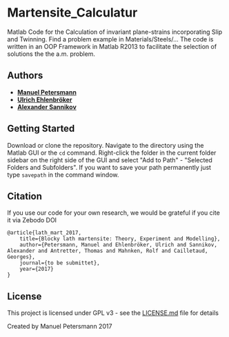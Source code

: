 # Martensite_Calculatur

Matlab Code for the Calculation of invariant plane-strains incorporating Slip and Twinning.
Find a problem example in Materials/Steels/...
The code is written in an OOP Framework in Matlab R2013 to facilitate the selection of solutions the the a.m. problem.

## Authors

* [**Manuel Petersmann**](https://github.com/ManuelPetersmann)
* [**Ulrich Ehlenbröker**](https://github.com/UlrichEhlenbroeker)
* [**Alexander Sannikov**](https://github.com/AlexanderSannikov)

##  Getting Started

Download or clone the repository. Navigate to the directory using the Matlab GUI or the `cd` command.
Right-click the folder in the current folder sidebar on the right side of the GUI and 
select "Add to Path" - "Selected Folders and Subfolders".
If you want to save your path permanently just type `savepath` in the command window.


<!-- 
=======
>>>>>>> 4a3b4f849dbc15db5a505af0f75a102eed9659f9
## Built With
* [Dropwizard](http://www.dropwizard.io/1.0.2/docs/) - The web framework used


## Contributing
Please read [CONTRIBUTING.md](https://gist.github.com/PurpleBooth/b24679402957c63ec426) for details on our code of conduct, and the process for submitting pull requests to us.

## Versioning
<<<<<<< HEAD
-->

## Citation
If you use our code for your own research, we would be grateful if you cite it via
Zebodo DOI
```
@article{lath_mart_2017,
	title={Blocky lath martensite: Theory, Experiment and Modelling},
	author={Petersmann, Manuel and Ehlenbröker, Ulrich and Sannikov, Alexander and Antretter, Thomas and Mahnken, Rolf and Cailletaud, Georges},
	journal={to be submittet},
	year={2017}
}
```

## License

This project is licensed under GPL v3 - see the [LICENSE.md](LICENSE.md) file for details

Created by Manuel Petersmann 2017

<!-- 
## Acknowledgments

* Hat tip to anyone who's code was used
* Inspiration
* etc
-->
